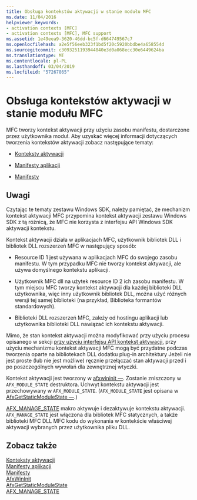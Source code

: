 ```yaml
---
title: Obsługa kontekstów aktywacji w stanie modułu MFC
ms.date: 11/04/2016
helpviewer_keywords:
- activation contexts [MFC]
- activation contexts [MFC], MFC support
ms.assetid: 1e49eea9-3620-46dd-bc5f-d664749567c7
ms.openlocfilehash: a2e5f56eeb323f1bd5f20c5920bbdbe4a658554d
ms.sourcegitcommit: c3093251193944840e3d0a068ecc30e6449624ba
ms.translationtype: MT
ms.contentlocale: pl-PL
ms.lasthandoff: 03/04/2019
ms.locfileid: "57267865"
---
```

# <a name="support-for-activation-contexts-in-the-mfc-module-state"></a>Obsługa kontekstów aktywacji w stanie modułu MFC

MFC tworzy kontekst aktywacji przy użyciu zasobu manifestu, dostarczone przez użytkownika moduł. Aby uzyskać więcej informacji dotyczących tworzenia kontekstów aktywacji zobacz następujące tematy:

- [Konteksty aktywacji](/windows/desktop/SbsCs/activation-contexts)

- [Manifesty aplikacji](/windows/desktop/SbsCs/application-manifests)

- [Manifesty](/windows/desktop/SbsCs/assembly-manifests)

## <a name="remarks"></a>Uwagi

Czytając te tematy zestawu Windows SDK, należy pamiętać, że mechanizm kontekst aktywacji MFC przypomina kontekst aktywacji zestawu Windows SDK z tą różnicą, że MFC nie korzysta z interfejsu API Windows SDK aktywacji kontekstu.

Kontekst aktywacji działa w aplikacjach MFC, użytkownik bibliotek DLL i bibliotek DLL rozszerzeń MFC w następujący sposób:

- Resource ID 1 jest używana w aplikacjach MFC do swojego zasobu manifestu. W tym przypadku MFC nie tworzy kontekst aktywacji, ale używa domyślnego kontekstu aplikacji.

- Użytkownik MFC dll na użytek resource ID 2 ich zasobu manifestu. W tym miejscu MFC tworzy kontekst aktywacji dla każdej biblioteki DLL użytkownika, więc inny użytkownik bibliotek DLL, można użyć różnych wersji tej samej biblioteki (na przykład, Biblioteka formantów standardowych).

- Biblioteki DLL rozszerzeń MFC, zależy od hostingu aplikacji lub użytkownika biblioteki DLL nawiązać ich kontekstu aktywacji.

Mimo, że stan kontekst aktywacji można modyfikować przy użyciu procesu opisanego w sekcji [przy użyciu interfejsu API kontekst aktywacji](/windows/desktop/SbsCs/using-the-activation-context-api), przy użyciu mechanizmu kontekst aktywacji MFC mogą być przydatne podczas tworzenia oparte na bibliotekach DLL dodatku plug-in architektury Jeżeli nie jest proste (lub nie jest możliwe) ręcznie przełączać stan aktywacji przed i po poszczególnych wywołań dla zewnętrznej wtyczki.

Kontekst aktywacji jest tworzony w [afxwininit —](../mfc/reference/application-information-and-management.md#afxwininit). Zostanie zniszczony w `AFX_MODULE_STATE` destruktora. Uchwyt kontekstu aktywacji jest przechowywany w `AFX_MODULE_STATE`. (`AFX_MODULE_STATE` jest opisana w [AfxGetStaticModuleState —](reference/extension-dll-macros.md#afxgetstaticmodulestate).)

[AFX_MANAGE_STATE](reference/extension-dll-macros.md#afx_manage_state) makro aktywuje i dezaktywuje kontekstu aktywacji. `AFX_MANAGE_STATE` jest włączona dla bibliotek MFC statycznych, a także biblioteki MFC DLL MFC kodu do wykonania w kontekście właściwej aktywacji wybranych przez użytkownika pliku DLL.

## <a name="see-also"></a>Zobacz także

[Konteksty aktywacji](/windows/desktop/SbsCs/activation-contexts)<br/>
[Manifesty aplikacji](/windows/desktop/SbsCs/application-manifests)<br/>
[Manifesty](/windows/desktop/SbsCs/assembly-manifests)<br/>
[AfxWinInit](../mfc/reference/application-information-and-management.md#afxwininit)<br/>
[AfxGetStaticModuleState](reference/extension-dll-macros.md#afxgetstaticmodulestate)<br/>
[AFX_MANAGE_STATE](reference/extension-dll-macros.md#afx_manage_state)
